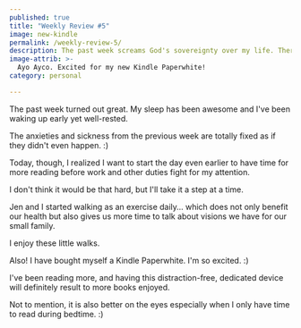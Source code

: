 ```yaml
---
published: true
title: "Weekly Review #5"
image: new-kindle
permalink: /weekly-review-5/
description: The past week screams God's sovereignty over my life. There is nothing he cannot redeem and restore. 
image-attrib: >-
  Ayo Ayco. Excited for my new Kindle Paperwhite!
category: personal

---
```

The past week turned out great. My sleep has been awesome and I've been waking up early yet well-rested.<!--more-->

The anxieties and sickness from the previous week are totally fixed as if they didn't even happen. :)

Today, though, I realized I want to start the day even earlier to have time for more reading before work and other duties fight for my attention.

I don't think it would be that hard, but I'll take it a step at a time.

Jen and I started walking as an exercise daily… which does not only benefit our health but also gives us more time to talk about visions we have for our small family.

I enjoy these little walks.

Also! I have bought myself a Kindle Paperwhite. I'm so excited. :)

I've been reading more, and having this distraction-free, dedicated device will definitely result to more books enjoyed.

Not to mention, it is also better on the eyes especially when I only have time to read during bedtime. :)
